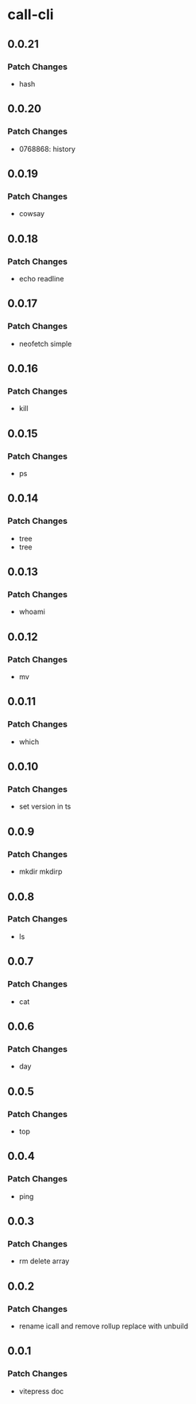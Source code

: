 # call-cli

## 0.0.21

### Patch Changes

- hash

## 0.0.20

### Patch Changes

- 0768868: history

## 0.0.19

### Patch Changes

- cowsay

## 0.0.18

### Patch Changes

- echo readline

## 0.0.17

### Patch Changes

- neofetch simple

## 0.0.16

### Patch Changes

- kill

## 0.0.15

### Patch Changes

- ps

## 0.0.14

### Patch Changes

- tree
- tree

## 0.0.13

### Patch Changes

- whoami

## 0.0.12

### Patch Changes

- mv

## 0.0.11

### Patch Changes

- which

## 0.0.10

### Patch Changes

- set version in ts

## 0.0.9

### Patch Changes

- mkdir mkdirp

## 0.0.8

### Patch Changes

- ls

## 0.0.7

### Patch Changes

- cat

## 0.0.6

### Patch Changes

- day

## 0.0.5

### Patch Changes

- top

## 0.0.4

### Patch Changes

- ping

## 0.0.3

### Patch Changes

- rm delete array

## 0.0.2

### Patch Changes

- rename icall and remove rollup replace with unbuild

## 0.0.1

### Patch Changes

- vitepress doc
